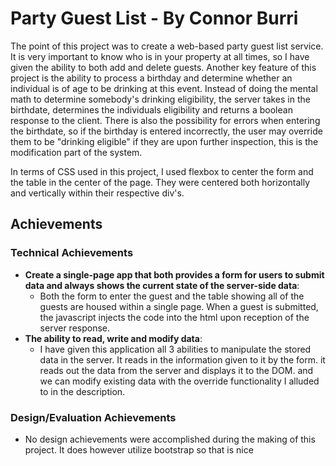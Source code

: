 # Party Guest List - By Connor Burri
The point of this project was to create a web-based party guest list service. It is very important to know who is in your property at all times,
so I have given the ability to both add and delete guests. Another key feature of this project is the ability to process a birthday
and determine whether an individual is of age to be drinking at this event. Instead of doing the mental math to determine somebody's drinking 
eligibility, the server takes in the birthdate, determines the individuals eligibility and returns a boolean response to the client.
There is also the possibility for errors when entering the birthdate, so if the birthday is entered incorrectly, the user may override them
to be "drinking eligible" if they are upon further inspection, this is the modification part of the system. 

In terms of CSS used in this project, I used flexbox to center the form and the table in the center of the page. They were centered both horizontally
and vertically within their respective div's.

## Achievements

### Technical Achievements
- **Create a single-page app that both provides a form for users to submit data and always shows the current state of the server-side data**: 
    * Both the form to enter the guest
    and the table showing all of the guests are housed within a single page. When a guest is submitted, the javascript injects the code into the html upon reception of the server response.
- **The ability to read, write and modify data**: 
    * I have given this application all 3 abilities to manipulate the stored data in the server. It reads in the information
    given to it by the form. it reads out the data from the server and displays it to the DOM. and we can modify existing data with the override functionality I alluded to in the 
    description.

### Design/Evaluation Achievements
- No design achievements were accomplished during the making of this project. It does however utilize bootstrap so that is nice